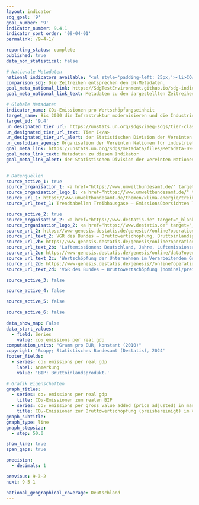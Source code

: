 ```yaml
---
layout: indicator    
sdg_goal: '9'    
goal_number: '9'    
indicator_number: 9.4.1    
indicator_sort_order: '09-04-01'    
permalink: /9-4-1/    

reporting_status: complete    
published: true    
data_non_statistical: false    

# Nationale Metadaten    
national_indicators_available: "<ul style='padding-left: 25px;'><li>CO₂-Emissionen zum realen BIP</li> <li> CO₂-Emissionen zur Bruttowertschöpfung (preisbereinigt) im Verarbeitenden Gewerbe</li></ul>"    
comparison_sdg: Die Zeitreihen entsprechen den UN-Metadaten.    
goal_meta_national_link: https://SdgTestEnvironment.github.io/sdg-indicators/public/Meta/9.4.1.pdf
goal_meta_national_link_text: Metadaten zu den dargestellten Zeitreihen    

# Globale Metadaten    
indicator_name: CO₂-Emissionen pro Wertschöpfungseinheit    
target_name: Bis 2030 die Infrastruktur modernisieren und die Industrien nachrüsten, um sie nachhaltig zu machen, mit effizienterem Ressourceneinsatz und unter vermehrter Nutzung sauberer und umweltverträglicher Technologien und Industrieprozesse, wobei alle Länder Maßnahmen entsprechend ihren jeweiligen Kapazitäten ergreifen    
target_id: '9.4'    
un_designated_tier_url: https://unstats.un.org/sdgs/iaeg-sdgs/tier-classification/'    
un_designated_tier_url_text: Tier I</a>    
un_designated_tier_url_alert: der Statistischen Division der Vereinten Nationen    
un_custodian_agency: Organisation der Vereinten Nationen für industrielle Entwicklung (UNIDO)<br>Internationale Energieagentur (IEA)    
goal_meta_link: https://unstats.un.org/sdgs/metadata/files/Metadata-09-04-01.pdf    
goal_meta_link_text: Metadaten zu diesem Indikator    
goal_meta_link_alert: der Statistischen Division der Vereinten Nationen    
    

# Datenquellen
source_active_1: true
source_organisation_1: <a href="https://www.umweltbundesamt.de/" target="_blank"> Umweltbundesamt (UBA) </a>
source_organisation_logo_1: <a href="https://www.umweltbundesamt.de/" target="_blank"><img src="https://sdg-indikatoren.de/public/OrgImgDe/uba.png" alt="Logo uba" style="height:60px; width:148px"/></a>
source_url_1: https://www.umweltbundesamt.de/themen/klima-energie/treibhausgas-emissionen
source_url_text_1: Trendtabellen Treibhausgase – Emissionsübersichten Treibhausgase Emissionsentwicklung

source_active_2: true
source_organisation_2: <a href="https://www.destatis.de" target="_blank"> Statistisches Bundesamt (Destatis) </a>
source_organisation_logo_2: <a href="https://www.destatis.de" target="_blank"><img src="https://sdg-indikatoren.de/public/OrgImgDe/destatis.png" alt="Logo destatis" style="height:60px; width:148px"/></a>
source_url_2: https://www-genesis.destatis.de/genesis//online?operation=table&code=81000-0001&bypass=true&language=de
source_url_text_2: VGR des Bundes – Bruttowertschöpfung, Bruttoinlandsprodukt (nominal/preisbereinigt) – GENESIS online 81000-0001
source_url_2b: https://www-genesis.destatis.de/genesis/online?operation=table&code=85111-0001&bypass=true&language=de
source_url_text_2b: 'Luftemissionen: Deutschland, Jahre, Luftemissionsart, Produktionsbereiche – GENESIS online 85111-0001'
source_url_2c: https://www-genesis.destatis.de/genesis/online/data?operation=table&code=42251-0001&bypass=true&language=de
source_url_text_2c: 'Wertschöpfung der Unternehmen im Verarbeitenden Gewerbe: Deutschland,<br>Jahre, Wirtschaftszweige – GENESIS online 42251-0001'
source_url_2d: https://www-genesis.destatis.de/genesis//online?operation=table&code=81000-0103&bypass=true&language=de
source_url_text_2d: 'VGR des Bundes – Bruttowertschöpfung (nominal/preisbereinigt): Wirtschaftsbereiche – GENESIS online 81000-0103'

source_active_3: false

source_active_4: false

source_active_5: false

source_active_6: false
    
data_show_map: False    
data_start_values: 
  - field: Series
    value: co₂ emissions per real gdp    
computation_units: "Gramm pro EUR, konstant (2010)"    
copyright: '&copy; Statistisches Bundesamt (Destatis), 2024'    
footer_fields:
  - series: co₂ emissions per real gdp
    label: Anmerkung
    value: 'BIP: Bruttoinlandsprodukt.'    

# Grafik Eigenschaften    
graph_titles:
  - series: co₂ emissions per real gdp
    title: CO₂-Emissionen zum realen BIP
  - series: co₂ emissions per gross value added (price adjusted) in manufacturing industries
    title: CO₂-Emissionen zur Bruttowertschöpfung (preisbereinigt) im Verarbeitenden Gewerbe
graph_subtitle:     
graph_type: line
graph_stepsize: 
  - step: 50.0    

show_line: true
span_gaps: true

precision:
  - decimals: 1    

previous: 9-3-2    
next: 9-5-1    

national_geographical_coverage: Deutschland    
---
```


<span></span>